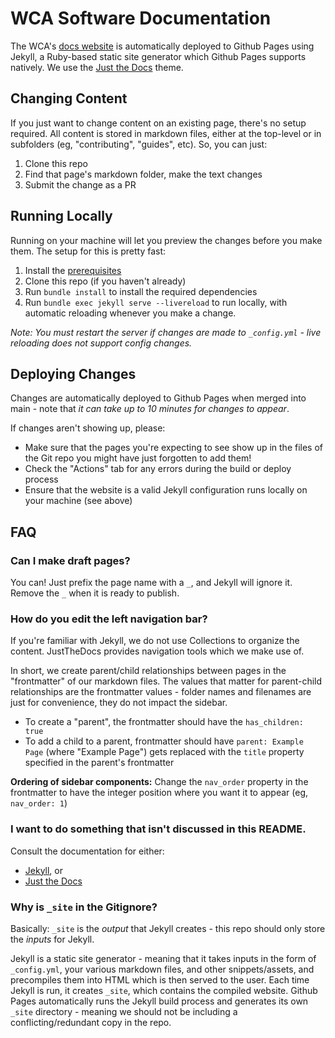 # WCA Software Documentation

The WCA's [docs website](https://docs.worldcubeassociation.org/) is automatically deployed to Github Pages using Jekyll, a Ruby-based static site generator which Github Pages supports natively. We use the [Just the Docs](https://just-the-docs.com/) theme.

## Changing Content

If you just want to change content on an existing page, there's no setup required. All content is stored in markdown files, either at the top-level or in subfolders (eg, "contributing", "guides", etc). So, you can just:
1. Clone this repo
2. Find that page's markdown folder, make the text changes
3. Submit the change as a PR

## Running Locally

Running on your machine will let you preview the changes before you make them. The setup for this is pretty fast: 
1. Install the [prerequisites](https://jekyllrb.com/docs/installation/)
2. Clone this repo (if you haven't already)
3. Run `bundle install` to install the required dependencies
4. Run `bundle exec jekyll serve --livereload` to run locally, with automatic reloading whenever you make a change.

*Note: You must restart the server if changes are made to `_config.yml` - live reloading does not support config changes.*

## Deploying Changes

Changes are automatically deployed to Github Pages when merged into main - note that *it can take up to 10 minutes for changes to appear*.

If changes aren't showing up, please:
- Make sure that the pages you're expecting to see show up in the files of the Git repo you might have just forgotten to add them! 
- Check the "Actions" tab for any errors during the build or deploy process
- Ensure that the website is a valid Jekyll configuration runs locally on your machine (see above)

## FAQ

### Can I make draft pages?

You can! Just prefix the page name with a `_`, and Jekyll will ignore it. Remove the `_` when it is ready to publish.

### How do you edit the left navigation bar? 

If you're familiar with Jekyll, we do not use Collections to organize the content. JustTheDocs provides navigation tools which we make use of. 

In short, we create parent/child relationships between pages in the "frontmatter" of our markdown files. The values that matter for parent-child relationships are the frontmatter values - folder names and filenames are just for convenience, they do not impact the sidebar.

- To create a "parent", the frontmatter should have the `has_children: true`
- To add a child to a parent, frontmatter should have `parent: Example Page` (where "Example Page") gets replaced with the `title` property specified in the parent's frontmatter

**Ordering of sidebar components:** Change the `nav_order` property in the frontmatter to have the integer position where you want it to appear (eg, `nav_order: 1`)

### I want to do something that isn't discussed in this README.

Consult the documentation for either:
- [Jekyll](https://jekyllrb.com/docs/), or
- [Just the Docs](https://just-the-docs.com/)

### Why is `_site` in the Gitignore?

Basically: `_site` is the *output* that Jekyll creates - this repo should only store the *inputs* for Jekyll. 

Jekyll is a static site generator - meaning that it takes inputs in the form of `_config.yml`, your various markdown files, and other snippets/assets, and precompiles them into HTML which is then served to the user. Each time Jekyll is run, it creates `_site`, which contains the compiled website. Github Pages automatically runs the Jekyll build process and generates its own `_site` directory - meaning we should not be including a conflicting/redundant copy in the repo.
